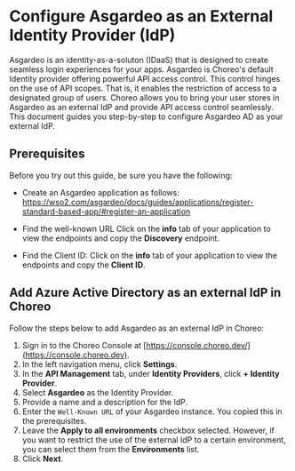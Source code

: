 # Configure Asgardeo as an External Identity Provider (IdP)

Asgardeo is an identity-as-a-soluton (IDaaS) that is designed to create seamless login experiences for your apps. Asgardeo is Choreo's default Identity provider offering powerful API access control. This control hinges on the use of API scopes. That is, it enables the restriction of access to a designated group of users. Choreo allows you to bring your user stores in Asgardeo as an external IdP and provide API access control seamlessly. This document guides you step-by-step to configure Asgardeo AD as your external IdP.

## Prerequisites

Before you try out this guide, be sure you have the following:

- Create an Asgardeo application as follows: 
https://wso2.com/asgardeo/docs/guides/applications/register-standard-based-app/#register-an-application

- Find the well-known URL
  Click on the **info** tab of your application to view the endpoints and copy the **Discovery** endpoint.

- Find the Client ID:
  Click on the **info** tab of your application to view the endpoints and copy the **Client ID**.

## Add Azure Active Directory as an external IdP in Choreo

Follow the steps below to add Asgardeo as an external IdP in Choreo:

1. Sign in to the Choreo Console at [https://console.choreo.dev/](https://console.choreo.dev).
2. In the left navigation menu, click **Settings**.
3. In the **API Management** tab, under **Identity Providers**, click **+ Identity Provider**.
4. Select  **Asgardeo** as the Identity Provider. 
5. Provide a name and a description for the IdP. 
6. Enter the `Well-Known URL` of your Asgardeo instance. You copied this in the prerequisites. 
7. Leave the **Apply to all environments** checkbox selected. However, if you want to restrict the use of the external IdP to a certain environment, you can select them from the **Environments** list.
8. Click **Next**.
